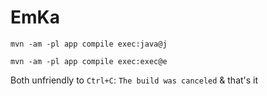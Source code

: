 # EmKa

```shell
mvn -am -pl app compile exec:java@j
```

```shell
mvn -am -pl app compile exec:exec@e
```

Both unfriendly to `Ctrl+C`: `The build was canceled` & that's it
